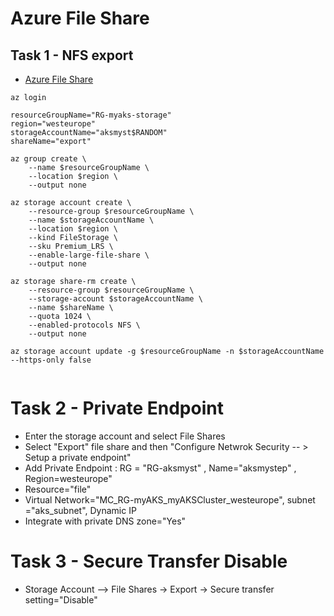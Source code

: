 # Azure File Share

## Task 1 - NFS export

- [Azure File Share](https://learn.microsoft.com/en-us/azure/storage/files/storage-files-quick-create-use-linux)


```
az login

resourceGroupName="RG-myaks-storage"
region="westeurope"
storageAccountName="aksmyst$RANDOM"
shareName="export"

az group create \
    --name $resourceGroupName \
    --location $region \
    --output none
    
az storage account create \
    --resource-group $resourceGroupName \
    --name $storageAccountName \
    --location $region \
    --kind FileStorage \
    --sku Premium_LRS \
    --enable-large-file-share \
    --output none
    
az storage share-rm create \
    --resource-group $resourceGroupName \
    --storage-account $storageAccountName \
    --name $shareName \
    --quota 1024 \
    --enabled-protocols NFS \
    --output none
    
az storage account update -g $resourceGroupName -n $storageAccountName --https-only false
```
 
 
```

```
 
 # Task 2 - Private Endpoint
 
 - Enter the storage account and select File Shares
 - Select "Export" file share and then "Configure Netwrok Security -- > Setup a private endpoint"
 - Add Private Endpoint : RG = "RG-aksmyst" , Name="aksmystep" , Region=westeurope"
 - Resource="file"
 - Virtual Network="MC_RG-myAKS_myAKSCluster_westeurope", subnet ="aks_subnet", Dynamic IP
 - Integrate with private DNS zone="Yes"
 
 # Task 3 - Secure Transfer Disable
 
 - Storage Account --> File Shares -> Export -> Secure transfer setting="Disable"
